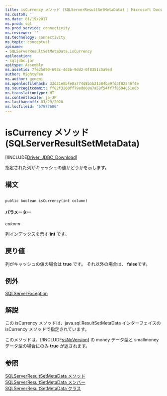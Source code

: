 ```yaml
---
title: isCurrency メソッド (SQLServerResultSetMetaData) | Microsoft Docs
ms.custom: ''
ms.date: 01/19/2017
ms.prod: sql
ms.prod_service: connectivity
ms.reviewer: ''
ms.technology: connectivity
ms.topic: conceptual
apiname:
- SQLServerResultSetMetaData.isCurrency
apilocation:
- sqljdbc.jar
apitype: Assembly
ms.assetid: 7fe25d90-693c-4d3b-9dd2-0f8351c5a9ed
author: MightyPen
ms.author: genemi
ms.openlocfilehash: 33d21e8bfe8a774d8b5b21584ba9fd3f02246f4e
ms.sourcegitcommit: ff82f3260ff79ed860a7a58f54ff7f0594851e6b
ms.translationtype: HT
ms.contentlocale: ja-JP
ms.lasthandoff: 03/29/2020
ms.locfileid: "67977686"
---
```

# <a name="iscurrency-method-sqlserverresultsetmetadata"></a>isCurrency メソッド (SQLServerResultSetMetaData)
[!INCLUDE[Driver_JDBC_Download](../../../includes/driver_jdbc_download.md)]

  指定された列がキャッシュの値かどうかを示します。  
  
## <a name="syntax"></a>構文  
  
```  
  
public boolean isCurrency(int column)  
```  
  
#### <a name="parameters"></a>パラメーター  
 *column*  
  
 列インデックスを示す **int** です。  
  
## <a name="return-value"></a>戻り値  
 列がキャッシュの値の場合は **true** です。 それ以外の場合は、 **false**です。  
  
## <a name="exceptions"></a>例外  
 [SQLServerException](../../../connect/jdbc/reference/sqlserverexception-class.md)  
  
## <a name="remarks"></a>解説  
 この isCurrency メソッドは、java.sql.ResultSetMetaData インターフェイスの isCurrency メソッドで指定されています。  
  
 このメソッドは、[!INCLUDE[ssNoVersion](../../../includes/ssnoversion-md.md)] の money データ型と smallmoney データ型の場合にのみ **true** が返されます。  
  
## <a name="see-also"></a>参照  
 [SQLServerResultSetMetaData メソッド](../../../connect/jdbc/reference/sqlserverresultsetmetadata-methods.md)   
 [SQLServerResultSetMetaData メンバー](../../../connect/jdbc/reference/sqlserverresultsetmetadata-members.md)   
 [SQLServerResultSetMetaData クラス](../../../connect/jdbc/reference/sqlserverresultsetmetadata-class.md)  
  
  
